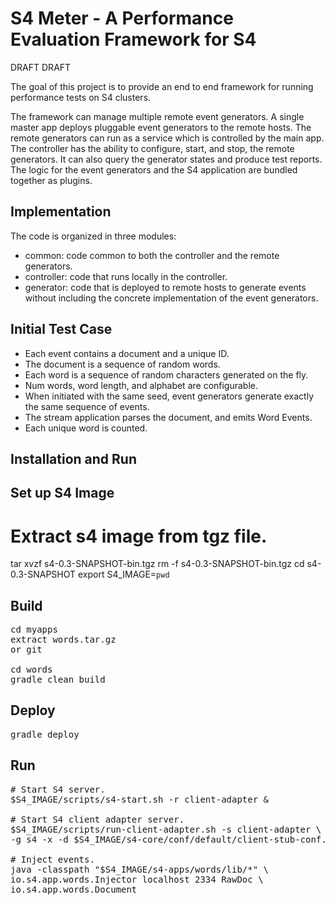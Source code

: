 S4 Meter - A Performance Evaluation Framework for S4
==================================================== 

DRAFT DRAFT

The goal of this project is to provide an end to end framework for running 
performance tests on S4 clusters.

The framework can manage multiple remote event generators. A single 
master app deploys pluggable event generators to the remote hosts. The 
remote generators can run as a service which is controlled by the main
app. The controller has the ability to configure, start, and stop, the
remote generators. It can also query the generator states and produce
test reports. The logic for the event generators and the S4 application
are bundled together as plugins.  

Implementation
--------------

The code is organized in three modules:

* common: code common to both the controller and the remote generators.
* controller: code that runs locally in the controller.
* generator: code that is deployed to remote hosts to generate events 
without including the concrete implementation of the event generators.

Initial Test Case
-----------------

* Each event contains a document and a unique ID.
* The document is a sequence of random words.
* Each word is a sequence of random characters generated on the fly.
* Num words, word length, and alphabet are configurable.
* When initiated with the same seed, event generators generate exactly the
  same sequence of events. 
* The stream application parses the document, and emits Word Events.
* Each unique word is counted.


Installation and Run
--------------------

Set up S4 Image
---------------

# Extract s4 image from tgz file.
tar xvzf  s4-0.3-SNAPSHOT-bin.tgz
rm -f  s4-0.3-SNAPSHOT-bin.tgz
cd s4-0.3-SNAPSHOT
export S4_IMAGE=`pwd`

Build
-----

<pre>
cd myapps
extract words.tar.gz
or git

cd words
gradle clean build
</pre>

Deploy
------

<pre>
gradle deploy
</pre>

Run
---

<pre>
# Start S4 server.
$S4_IMAGE/scripts/s4-start.sh -r client-adapter &

# Start S4 client adapter server.
$S4_IMAGE/scripts/run-client-adapter.sh -s client-adapter \
-g s4 -x -d $S4_IMAGE/s4-core/conf/default/client-stub-conf.xml &

# Inject events.
java -classpath "$S4_IMAGE/s4-apps/words/lib/*" \
io.s4.app.words.Injector localhost 2334 RawDoc \
io.s4.app.words.Document
</pre>



